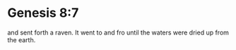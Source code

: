 # Genesis 8:7

and sent forth a raven. It went to and fro until the waters were dried up from the earth.
